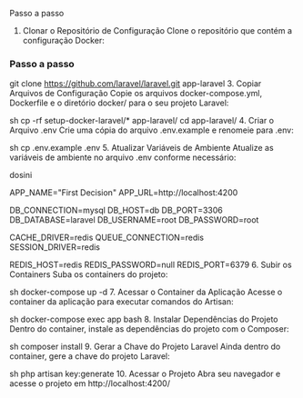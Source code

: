 Passo a passo
1. Clonar o Repositório de Configuração
Clone o repositório que contém a configuração Docker:


### Passo a passo

git clone https://github.com/laravel/laravel.git app-laravel
3. Copiar Arquivos de Configuração
Copie os arquivos docker-compose.yml, Dockerfile e o diretório docker/ para o seu projeto Laravel:

sh
cp -rf setup-docker-laravel/* app-laravel/
cd app-laravel/
4. Criar o Arquivo .env
Crie uma cópia do arquivo .env.example e renomeie para .env:

sh
cp .env.example .env
5. Atualizar Variáveis de Ambiente
Atualize as variáveis de ambiente no arquivo .env conforme necessário:

dosini

APP_NAME="First Decision"
APP_URL=http://localhost:4200

DB_CONNECTION=mysql
DB_HOST=db
DB_PORT=3306
DB_DATABASE=laravel
DB_USERNAME=root
DB_PASSWORD=root

CACHE_DRIVER=redis
QUEUE_CONNECTION=redis
SESSION_DRIVER=redis

REDIS_HOST=redis
REDIS_PASSWORD=null
REDIS_PORT=6379
6. Subir os Containers
Suba os containers do projeto:

sh
docker-compose up -d
7. Acessar o Container da Aplicação
Acesse o container da aplicação para executar comandos do Artisan:

sh
docker-compose exec app bash
8. Instalar Dependências do Projeto
Dentro do container, instale as dependências do projeto com o Composer:

sh
composer install
9. Gerar a Chave do Projeto Laravel
Ainda dentro do container, gere a chave do projeto Laravel:

sh
php artisan key:generate
10. Acessar o Projeto
Abra seu navegador e acesse o projeto em http://localhost:4200/